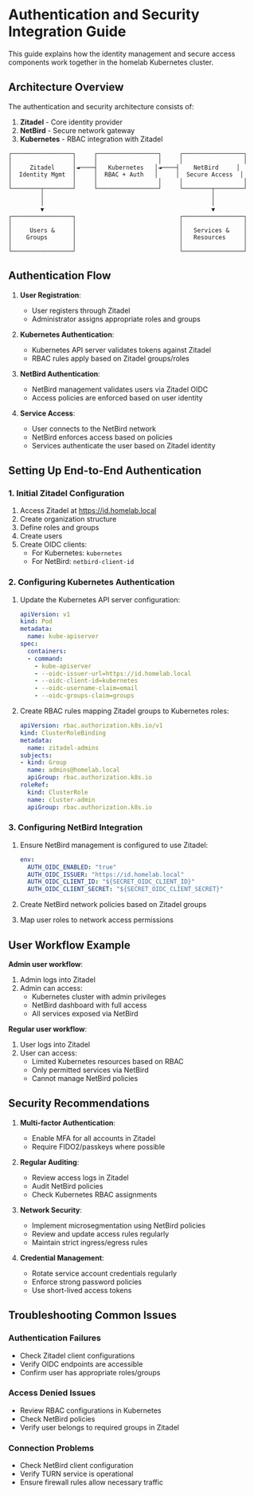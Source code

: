 # Authentication and Security Integration Guide

This guide explains how the identity management and secure access components work together in the homelab Kubernetes cluster.

## Architecture Overview

The authentication and security architecture consists of:

1. **Zitadel** - Core identity provider
2. **NetBird** - Secure network gateway
3. **Kubernetes** - RBAC integration with Zitadel

```
┌─────────────────┐     ┌─────────────────┐     ┌─────────────────┐
│                 │     │                 │     │                 │
│     Zitadel     │◄────┤   Kubernetes   │◄────┤    NetBird     │
│  Identity Mgmt  │     │  RBAC + Auth   │     │  Secure Access  │
│                 │     │                 │     │                 │
└────────┬────────┘     └─────────────────┘     └────────┬────────┘
         │                                               │
         │                                               │
         ▼                                               ▼
┌─────────────────┐                             ┌─────────────────┐
│                 │                             │                 │
│     Users &     │                             │   Services &    │
│    Groups       │                             │   Resources     │
│                 │                             │                 │
└─────────────────┘                             └─────────────────┘
```

## Authentication Flow

1. **User Registration**:
   - User registers through Zitadel
   - Administrator assigns appropriate roles and groups

2. **Kubernetes Authentication**:
   - Kubernetes API server validates tokens against Zitadel
   - RBAC rules apply based on Zitadel groups/roles

3. **NetBird Authentication**:
   - NetBird management validates users via Zitadel OIDC
   - Access policies are enforced based on user identity

4. **Service Access**:
   - User connects to the NetBird network
   - NetBird enforces access based on policies
   - Services authenticate the user based on Zitadel identity

## Setting Up End-to-End Authentication

### 1. Initial Zitadel Configuration

1. Access Zitadel at https://id.homelab.local
2. Create organization structure
3. Define roles and groups 
4. Create users
5. Create OIDC clients:
   - For Kubernetes: `kubernetes`
   - For NetBird: `netbird-client-id`

### 2. Configuring Kubernetes Authentication

1. Update the Kubernetes API server configuration:
   ```yaml
   apiVersion: v1
   kind: Pod
   metadata:
     name: kube-apiserver
   spec:
     containers:
     - command:
       - kube-apiserver
       - --oidc-issuer-url=https://id.homelab.local
       - --oidc-client-id=kubernetes
       - --oidc-username-claim=email
       - --oidc-groups-claim=groups
   ```

2. Create RBAC rules mapping Zitadel groups to Kubernetes roles:
   ```yaml
   apiVersion: rbac.authorization.k8s.io/v1
   kind: ClusterRoleBinding
   metadata:
     name: zitadel-admins
   subjects:
   - kind: Group
     name: admins@homelab.local
     apiGroup: rbac.authorization.k8s.io
   roleRef:
     kind: ClusterRole
     name: cluster-admin
     apiGroup: rbac.authorization.k8s.io
   ```

### 3. Configuring NetBird Integration

1. Ensure NetBird management is configured to use Zitadel:
   ```yaml
   env:
     AUTH_OIDC_ENABLED: "true"
     AUTH_OIDC_ISSUER: "https://id.homelab.local"
     AUTH_OIDC_CLIENT_ID: "${SECRET_OIDC_CLIENT_ID}"
     AUTH_OIDC_CLIENT_SECRET: "${SECRET_OIDC_CLIENT_SECRET}"
   ```

2. Create NetBird network policies based on Zitadel groups
3. Map user roles to network access permissions

## User Workflow Example

**Admin user workflow**:
1. Admin logs into Zitadel
2. Admin can access:
   - Kubernetes cluster with admin privileges
   - NetBird dashboard with full access
   - All services exposed via NetBird

**Regular user workflow**:
1. User logs into Zitadel
2. User can access:
   - Limited Kubernetes resources based on RBAC
   - Only permitted services via NetBird
   - Cannot manage NetBird policies

## Security Recommendations

1. **Multi-factor Authentication**:
   - Enable MFA for all accounts in Zitadel
   - Require FIDO2/passkeys where possible

2. **Regular Auditing**:
   - Review access logs in Zitadel
   - Audit NetBird policies
   - Check Kubernetes RBAC assignments

3. **Network Security**:
   - Implement microsegmentation using NetBird policies
   - Review and update access rules regularly
   - Maintain strict ingress/egress rules

4. **Credential Management**:
   - Rotate service account credentials regularly
   - Enforce strong password policies
   - Use short-lived access tokens

## Troubleshooting Common Issues

### Authentication Failures

- Check Zitadel client configurations
- Verify OIDC endpoints are accessible
- Confirm user has appropriate roles/groups

### Access Denied Issues

- Review RBAC configurations in Kubernetes
- Check NetBird policies
- Verify user belongs to required groups in Zitadel

### Connection Problems

- Check NetBird client configuration
- Verify TURN service is operational
- Ensure firewall rules allow necessary traffic
